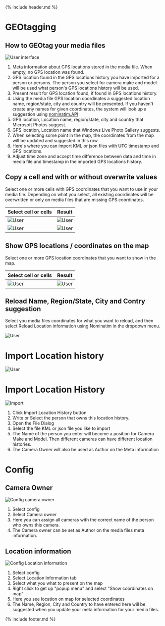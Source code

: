 {% include header.md %}

# GEOtagging

## How to GEOtag your media files
![User interface](map_userinterface.png)

1. Meta information about GPS locations stored in the media file. When empty, no GPS location was found.
2. GPS location found in the GPS locations history you have imported for a person or persons. The person you select for camera make and model will be used what person's GPS locations history will be used.
3. Present result for GPS location found, if found in GPS locations history.
4. Using the media file GPS location coordinates a suggested location name, region/state, city and country will be presented. If you haven't create any names for given coordinates, the system will look up a suggestion using [nominatim.API](https://nominatim.org/)
5. GPS location, Location name, region/state, city and country that Microsoft Photos suggest.
6. GPS location, Location name that Windows Live Photo Gallery suggests.
7. When selecting some point in the map, the coordinates from the map will be updated and suggested in this row.
8. Here's where you can import KML or json files with UTC timestamp and GPS locations.
9. Adjust time zone and accept time difference between data and time in media file and timestamp in the imported GPS locations history.

## Copy a cell and with or without overwrite values

Select one or more cells with GPS coordinates that you want to use in your media file. Depending on what you select, all existing coordinates will be overwritten or only on media files that are missing GPS coordinates.

Select cell or cells | Result
--|--
![User](map_copy-and-not-overwrite.png) | ![User](map_copy-and-not-overwrite-done.png)
![User](map_copy-and-not-overwrite-location-information.png) | ![User](map_copy-and-not-overwrite-location-information-done.png)

## Show GPS locations / coordinates on the map

Select one or more GPS location coordinates that you want to show in the map.

Select cell or cells | Result
--|--
![User](map_show-coordinates-on-map.png) | ![User](map_show-coordinates-on-map-result.png)

## Reload Name, Region/State, City and Contry suggestion
Select you media files coordinates for what you want to reload, and then select Reload Location information using Nominatim in the dropdown menu.

![User](map_reload_using_nominatim_API.png)

# Import Location history

![User](import-location-history.png)

# Import Location History
![Import](import-location-history.png)
1. Click Import Location History button
2. Write or Select the person that owns this location history.
3. Open the File Dialog
4. Select the file KML or json file you like to import
5. The Name of the person you enter will become a position for Camera Make and Model. Then different cameras can have different location histories.
6. The Camera Owner will also be used as Author on the Meta information

# Config

## Camera Owner
![Config camera owner](config_camera-owner.png)

1. Select config
2. Select Camera owner
3. Here you can assign all cameras with the correct name of the person who owns this camera.
4. The Camera owner can be set as Author on the media files meta information.

## Location information
![Config Location information](config_location-information.png)

1. Select config
2. Select Location Information tab
3. Select what you what to present on the map
4. Right click to get up "popup menu" and select "Show coordinates on map"
5. Here you see location on map for selected coordinates
6. The Name, Region, City and Country to have entered here will be suggested when you update your meta information for your media files.

{% include footer.md %}
